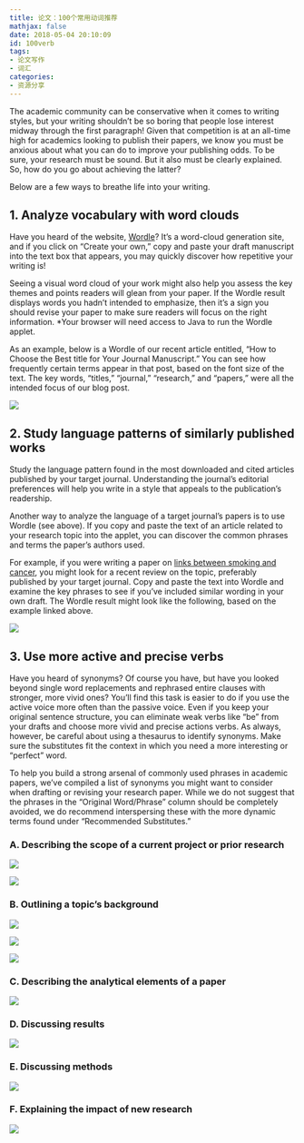 ```yaml
---
title: 论文：100个常用动词推荐
mathjax: false
date: 2018-05-04 20:10:09
id: 100verb
tags:
- 论文写作
- 词汇
categories:
- 资源分享
---
```


The academic community can be conservative when it comes to writing styles, but your writing shouldn’t be so boring that people lose interest midway through the first paragraph! Given that competition is at an all-time high for academics looking to publish their papers, we know you must be anxious about what you can do to improve your publishing odds. To be sure, your research must be sound.  But it also must be clearly explained. So, how do you go about achieving the latter?

<!---more--->

Below are a few ways to breathe life into your writing.

## 1. Analyze vocabulary with word clouds

Have you heard of the website, [Wordle](http://www.wordle.net/)? It’s a word-cloud generation site, and if you click on “Create your own,” copy and paste your draft manuscript into the text box that appears, you may quickly discover how repetitive your writing is!

Seeing a visual word cloud of your work might also help you assess the key themes and points readers will glean from your paper. If the Wordle result displays words you hadn’t intended to emphasize, then it’s a sign you should revise your paper to make sure readers will focus on the right information. *Your browser will need access to Java to run the Wordle applet.

As an example, below is a Wordle of our recent article entitled, “How to Choose the Best title for Your Journal Manuscript.” You can see how frequently certain terms appear in that post, based on the font size of the text. The key words, “titles,” “journal,” “research,” and “papers,” were all the intended focus of our blog post.

![](https://raw.githubusercontent.com/zzhm/zzhm.github.io/images/hexo/Wordle-Article-Titles-1024x555.png)

## 2. Study language patterns of similarly published works

Study the language pattern found in the most downloaded and cited articles published by your target journal. Understanding the journal’s editorial preferences will help you write in a style that appeals to the publication’s readership.

Another way to analyze the language of a target journal’s papers is to use Wordle (see above). If you copy and paste the text of an article related to your research topic into the applet, you can discover the common phrases and terms the paper’s authors used.

For example, if you were writing a paper on [links between smoking and cancer](https://www.nature.com/articles/s41598-017-01856-4), you might look for a recent review on the topic, preferably published by your target journal. Copy and paste the text into Wordle and examine the key phrases to see if you’ve included similar wording in your own draft. The Wordle result might look like the following, based on the example linked above.

![](https://raw.githubusercontent.com/zzhm/zzhm.github.io/images/hexo/Link-between-smoking-and-cancer-1024x556.png)

## 3. Use more active and precise verbs

Have you heard of synonyms? Of course you have, but have you looked beyond single word replacements and rephrased entire clauses with stronger, more vivid ones? You’ll find this task is easier to do if you use the active voice more often than the passive voice. Even if you keep your original sentence structure, you can eliminate weak verbs like “be” from your drafts and choose more vivid and precise actions verbs. As always, however, be careful about using a thesaurus to identify synonyms. Make sure the substitutes fit the context in which you need a more interesting or “perfect” word.

To help you build a strong arsenal of commonly used phrases in academic papers, we’ve compiled a list of synonyms you might want to consider when drafting or revising your research paper. While we do not suggest that the phrases in the “Original Word/Phrase” column should be completely avoided, we do recommend interspersing these with the more dynamic terms found under “Recommended Substitutes.”

### A. Describing the scope of a current project or prior research

![](https://raw.githubusercontent.com/zzhm/zzhm.github.io/images/hexo/a1.jpg)

![](https://raw.githubusercontent.com/zzhm/zzhm.github.io/images/hexo/a2.jpg)

### B. Outlining a topic’s background

![](https://raw.githubusercontent.com/zzhm/zzhm.github.io/images/hexo/b1.jpg) 

![](https://raw.githubusercontent.com/zzhm/zzhm.github.io/images/hexo/b2.jpg)

![](https://raw.githubusercontent.com/zzhm/zzhm.github.io/images/hexo/b3.jpg)

### C. Describing the analytical elements of a paper

![](https://raw.githubusercontent.com/zzhm/zzhm.github.io/images/hexo/c.jpg) 

### D. Discussing results

![](https://raw.githubusercontent.com/zzhm/zzhm.github.io/images/hexo/d.jpg) 

### E. Discussing methods

![](https://raw.githubusercontent.com/zzhm/zzhm.github.io/images/hexo/e.jpg) 

### F. Explaining the impact of new research

![](https://raw.githubusercontent.com/zzhm/zzhm.github.io/images/hexo/f.jpg)
